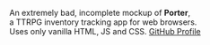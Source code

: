 An extremely bad, incomplete mockup of **Porter**,  
a TTRPG inventory tracking app for web browsers.  
Uses only vanilla HTML, JS and CSS.
[GitHub Profile](https://github.com/colby-boucher)